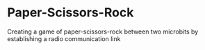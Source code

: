 # Paper-Scissors-Rock
Creating a game of paper-scissors-rock between two microbits by establishing a radio communication link

